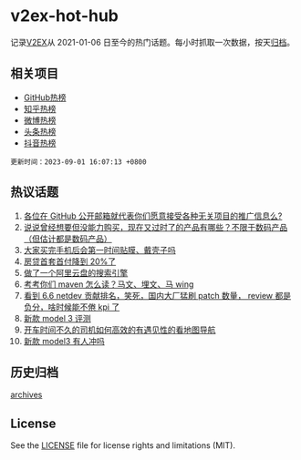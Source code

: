 # v2ex-hot-hub

 记录[V2EX](https://www.v2ex.com/)从 2021-01-06 日至今的热门话题。每小时抓取一次数据，按天[归档](archives)。
 
 ## 相关项目

- [GitHub热榜](https://github.com/it985/github-hot-hub)
- [知乎热榜](https://github.com/it985/zhihu-hot-hub)
- [微博热榜](https://github.com/it985/weibo-hot-hub)
- [头条热榜](https://github.com/it985/toutiao-hot-hub)
- [抖音热榜](https://github.com/it985/douyin-hot-hub)


 `更新时间：2023-09-01 16:07:13 +0800`

## 热议话题

1. [各位在 GitHub 公开邮箱就代表你们愿意接受各种无关项目的推广信息么?](https://www.v2ex.com/t/969939)
1. [说说曾经想要但没能力购买，现在又过时了的产品有哪些？不限于数码产品（但估计都是数码产品）](https://www.v2ex.com/t/969806)
1. [大家买完手机后会第一时间贴膜、戴壳子吗](https://www.v2ex.com/t/969972)
1. [房贷首套首付降到 20%了](https://www.v2ex.com/t/970060)
1. [做了一个阿里云盘的搜索引擎](https://www.v2ex.com/t/969938)
1. [考考你们 maven 怎么读？马文、埋文、马 wing](https://www.v2ex.com/t/969814)
1. [看到 6.6 netdev 贡献排名，笑死，国内大厂猛刷 patch 数量， review 都是负分，啥时候能不倦 kpi 了](https://www.v2ex.com/t/969955)
1. [新款 model 3 评测](https://www.v2ex.com/t/969951)
1. [开车时间不久的司机如何高效的有遇见性的看地图导航](https://www.v2ex.com/t/969983)
1. [新款 model3 有人冲吗](https://www.v2ex.com/t/969948)

## 历史归档

[archives](archives)

## License

See the [LICENSE](LICENSE) file for license rights and limitations (MIT).
